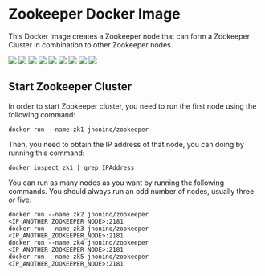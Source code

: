 # Zookeeper Docker Image

This Docker Image creates a Zookeeper node that can form a Zookeeper Cluster in combination to other Zookeeper nodes.

[![](https://img.shields.io/docker/pulls/jnonino/zookeeper)](https://hub.docker.com/r/jnonino/zookeeper/)
[![](hhttps://img.shields.io/docker/build/jnonino/zookeeper)](https://hub.docker.com/r/jnonino/zookeeper/)
[![](https://img.shields.io/docker/automated/jnonino/zookeeper)](https://hub.docker.com/r/jnonino/zookeeper/)
[![](https://img.shields.io/docker/stars/jnonino/zookeeper)](https://hub.docker.com/r/jnonino/zookeeper/)
[![](https://img.shields.io/github/license/cn-docker/zookeeper)](https://github.com/cn-docker/zookeeper)
[![](https://img.shields.io/github/issues/cn-docker/zookeeper)](https://github.com/cn-docker/zookeeper)
[![](https://img.shields.io/github/issues-closed/cn-docker/zookeeper)](https://github.com/cn-docker/zookeeper)
[![](https://img.shields.io/github/languages/code-size/cn-docker/zookeeper)](https://github.com/cn-docker/zookeeper)
[![](https://img.shields.io/github/repo-size/cn-docker/zookeeper)](https://github.com/cn-docker/zookeeper)

## Start Zookeeper Cluster

In order to start Zookeeper cluster, you need to run the first node using the following command:

    docker run --name zk1 jnonino/zookeeper

Then, you need to obtain the IP address of that node, you can doing by running this command:

    docker inspect zk1 | grep IPAddress  

You can run as many nodes as you want by running the following commands. You should always run an odd number of nodes, usually three or five.

    docker run --name zk2 jnonino/zookeeper <IP_ANOTHER_ZOOKEEPER_NODE>:2181  
    docker run --name zk3 jnonino/zookeeper <IP_ANOTHER_ZOOKEEPER_NODE>:2181  
    docker run --name zk4 jnonino/zookeeper <IP_ANOTHER_ZOOKEEPER_NODE>:2181  
    docker run --name zk5 jnonino/zookeeper <IP_ANOTHER_ZOOKEEPER_NODE>:2181  

